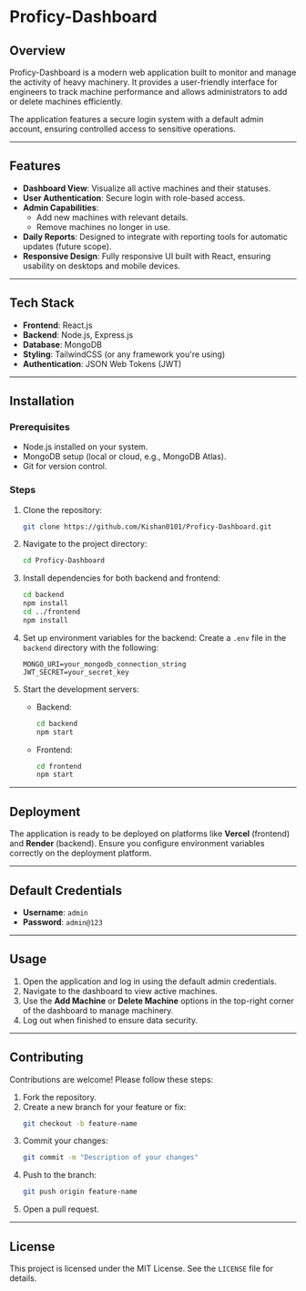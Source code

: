 # Proficy-Dashboard

## Overview
Proficy-Dashboard is a modern web application built to monitor and manage the activity of heavy machinery. It provides a user-friendly interface for engineers to track machine performance and allows administrators to add or delete machines efficiently.

The application features a secure login system with a default admin account, ensuring controlled access to sensitive operations.

---

## Features
- **Dashboard View**: Visualize all active machines and their statuses.
- **User Authentication**: Secure login with role-based access.
- **Admin Capabilities**:
  - Add new machines with relevant details.
  - Remove machines no longer in use.
- **Daily Reports**: Designed to integrate with reporting tools for automatic updates (future scope).
- **Responsive Design**: Fully responsive UI built with React, ensuring usability on desktops and mobile devices.

---

## Tech Stack
- **Frontend**: React.js
- **Backend**: Node.js, Express.js
- **Database**: MongoDB
- **Styling**: TailwindCSS (or any framework you're using)
- **Authentication**: JSON Web Tokens (JWT)

---

## Installation

### Prerequisites
- Node.js installed on your system.
- MongoDB setup (local or cloud, e.g., MongoDB Atlas).
- Git for version control.

### Steps
1. Clone the repository:
   ```bash
   git clone https://github.com/Kishan0101/Proficy-Dashboard.git
   ```
2. Navigate to the project directory:
   ```bash
   cd Proficy-Dashboard
   ```
3. Install dependencies for both backend and frontend:
   ```bash
   cd backend
   npm install
   cd ../frontend
   npm install
   ```
4. Set up environment variables for the backend:
   Create a `.env` file in the `backend` directory with the following:
   ```env
   MONGO_URI=your_mongodb_connection_string
   JWT_SECRET=your_secret_key
   ```

5. Start the development servers:
   - Backend:
     ```bash
     cd backend
     npm start
     ```
   - Frontend:
     ```bash
     cd frontend
     npm start
     ```

---

## Deployment
The application is ready to be deployed on platforms like **Vercel** (frontend) and **Render** (backend). Ensure you configure environment variables correctly on the deployment platform.

---

## Default Credentials
- **Username**: `admin`
- **Password**: `admin@123`

---

## Usage
1. Open the application and log in using the default admin credentials.
2. Navigate to the dashboard to view active machines.
3. Use the **Add Machine** or **Delete Machine** options in the top-right corner of the dashboard to manage machinery.
4. Log out when finished to ensure data security.

---

## Contributing
Contributions are welcome! Please follow these steps:
1. Fork the repository.
2. Create a new branch for your feature or fix:
   ```bash
   git checkout -b feature-name
   ```
3. Commit your changes:
   ```bash
   git commit -m "Description of your changes"
   ```
4. Push to the branch:
   ```bash
   git push origin feature-name
   ```
5. Open a pull request.

---

## License
This project is licensed under the MIT License. See the `LICENSE` file for details.


